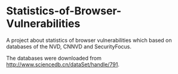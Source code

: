 # Statistics-of-Browser-Vulnerabilities
A project about statistics of browser vulnerabilities which based on databases of the NVD, CNNVD and SecurityFocus.

The databases were downloaded from http://www.sciencedb.cn/dataSet/handle/791.